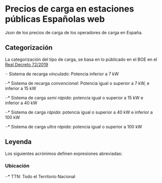 # Precios de carga en estaciones públicas Españolas web

Json de los precios de carga de los operadores de carga en España.


## Categorización

La categorización del tipo de carga, se basa en lo públicado en el BOE en el [Real Decreto 72/2019](https://www.boe.es/eli/es/rd/2019/02/15/72)

⋅⋅ Sistema de recarga *vinculado*: Potencia inferior a 7 kW

⋅⋅* Sistema de recarga *convencional*: Potencia igual o superior a 7 kW, e inferior a 15 kW

⋅⋅* Sistema de carga *semi rápida*: potencia igual o superior a 15 kW e inferior a 40 kW

⋅⋅* Sistema de carga *rápida*: potencia igual o superior a 40 kW e inferior a 100 kW

⋅⋅* Sistema de carga *ultra rápida*: potencia igual o superior a 100 kW

## Leyenda

Los siguientes acrónimos definen expresiones abreviadas:

### Ubicación
⋅⋅* TTN: Todo el Territorio Nacional
